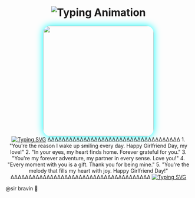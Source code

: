 <div align="center">

<h1 align="center">
  <img src="https://readme-typing-svg.herokuapp.com?font=Fira+Code&size=30&duration=6000&color=00FF00&background=000000&center=true&vCenter=true&width=600&lines=🌹🌹🌹❣️❣️❣️❣️❣️🌹🌹Sir+Bravin;wishes+to+all+girls;contact+me+0724908267;for;business" alt="Typing Animation">
</h1>





<div align="center">
  <img src="https://files.catbox.moe/5g2o1n.jpg" width="300" style="border-radius: 20px; box-shadow: 0 0 20px #00ffff;"/>
</div>
<a href="https://git.io/typing-svg"><img src="https://readme-typing-svg.demolab.com?font=Black+Ops+One&size=100&pause=1000&color=ff0000&center=true&width=1000&height=200&lines=HAPPY;GIRLFRIEND'S;DAY;TO+ALL;GIRLS;CELEBRATING+ON;THESE+DAY" alt="Typing SVG" /></a>
∆∆∆∆∆∆∆∆∆∆∆∆∆∆∆∆∆∆∆∆∆∆∆∆∆∆∆∆∆∆∆∆∆∆∆∆∆
1. "You're the reason I wake up smiling every day. Happy Girlfriend Day, my love!"
2. "In your eyes, my heart finds home. Forever grateful for you."
3. "You're my forever adventure, my partner in every sense. Love you!"
4. "Every moment with you is a gift. Thank you for being mine."
5. "You're the melody that fills my heart with joy. Happy Girlfriend Day!"
∆∆∆∆∆∆∆∆∆∆∆∆∆∆∆∆∆∆∆∆∆∆∆∆∆∆∆∆∆∆∆∆∆∆∆∆∆∆∆

</h1>
 <a href="https://git.io/typing-svg"><img src="https://readme-typing-svg.demolab.com?font=Black+Ops+One&size=70&pause=500&color=8A2BE2&center=true&width=1150&height=200&lines=WISHES;FROM+ABOVE" alt="Typing SVG" /></a>
  </div>

@sir bravin 🥰
